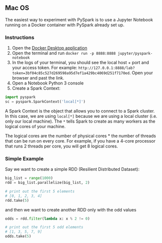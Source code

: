 

## Mac OS
The easiest way to experiment with PySpark is to use a Jupyter Notebook running on a Docker container with PySpark already set up.

### Instructions
1. Open the [Docker Desktop application](https://docs.docker.com/desktop/install/mac-install/)
2. Open the terminal and run `docker run -p 8888:8888 jupyter/pyspark-notebook`
3. In the logs of your terminal, you should see the local host + port and your access token. For example: `http://127.0.0.1:8888/lab?token=3bf04c85c527d269598a95d7ef1a429bc4069d251f7170ed`. Open your browser and past the link.
4. Open a Notebook Python 3 console
5. Create a Spark Context:

```python
import pyspark
sc = pyspark.SparkContext('local[*]')
```

A Spark Context is the object that allows you to connect to a Spark cluster.
In this case, we are using `local[*]` because we are using a local cluster (i.e. only our local machine).
The `*` tells Spark to create as many workers as the logical cores of your machine.

The logical cores are the number of physical cores * the number of threads that can be run on every core.
For example, if you have a 4-core processor that runs 2 threads per core, you will get 8 logical cores.


### Simple Example
Say we want to create a simple RDD (Resilient Distributed Dataset):

```python
big_list = range(1000)
rdd = big_list.parallelize(big_list, 2)

# print out the first 5 elements
# [0, 1, 2, 3, 4]
rdd.take(5)
```

and then we want to create another RDD only with the odd values

```python
odds = rdd.filter(lambda x: x % 2 != 0)

# print out the first 5 odd elements
# [1, 3, 5, 7, 9]
odds.take(5)
```
